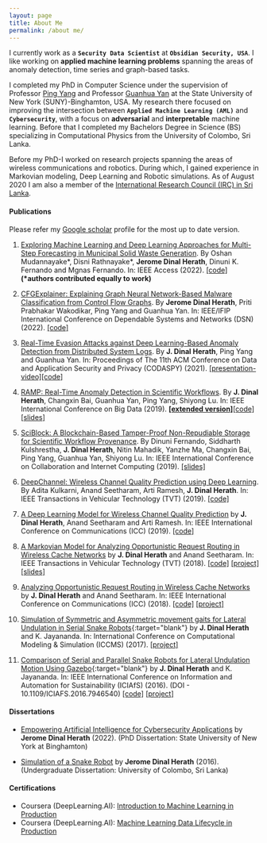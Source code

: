 ```yaml
---
layout: page
title: About Me
permalink: /about me/
---
```


<!--Currently, I am part of the [SVR Lab](http://www.cs.binghamton.edu/~pyang/seclab.html) @ SUNY Binghamton under the supervision of Professor [Ping Yang](http://www.cs.binghamton.edu/~pyang/) and Professor [Guanhua Yan](http://www.cs.binghamton.edu/~ghyan/) where my current research focuses on improving the intersection between **`Applied Machine Learning (ML)`** and **`Cybersecurity`**. From a ML perspective I work on, 
+ **`Adversarial machine learning`** that focuses on the robustness for AI in cybersecurity
+ **`Interpretable machine learning`** that focuses on interpreting and understanding AI in cybersecurity

During my PhD, I have developed a method that explains malware classification made by **graph neural networks**, designed a real-time adversarial evasion attack using **deep reinforcement learning** that can be used to evaluate the robustness for deep learning based anomaly detection from distributed system logs, and also developed a model with real-time **anomaly detection** capability for scientific workflows. I have also worked on research projects which utilize **`Ethereum-Blockchain`** for building secure, distributed systems. -->


I currently work as a **`Security Data Scientist`** at **`Obsidian Security, USA`**. I like working on **applied machine learning problems** spanning the areas of anomaly detection, time series and graph-based tasks.

I completed my PhD in Computer Science under the supervision of Professor [Ping Yang](http://www.cs.binghamton.edu/~pyang/) and Professor [Guanhua Yan](http://www.cs.binghamton.edu/~ghyan/) at the State University of New York (SUNY)-Binghamton, USA. My research there focused on improving the intersection between **`Applied Machine Learning (AML)`** and **`Cybersecurity`**, with a focus on **adversarial** and **interpretable** machine learning. Before that I completed my Bachelors Degree in Science (BS) specializing in Computational Physics from the University of Colombo, Sri Lanka.

Before my PhD-I worked on research projects spanning the areas of wireless communications and robotics. During which, I gained experience in Markovian modeling, Deep Learning and Robotic simulations. As of August 2020 I am also a member of the [International Research Council (IRC) in Sri Lanka](https://medium.com/@SustainableEduF/meet-sri-lankan-researcher-jerome-dinal-herath-dd4a2614e9da).

#### Publications

Please refer my [Google scholar](https://scholar.google.com/citations?hl=en&user=vNtiUMwAAAAJ&view_op=list_works&gmla=AJsN-F7CowB4vN1o_UJq8beyKkMU42WStxRA3es-ukqdfMWUIacyLKD4u8liyf47F7Cu1DhXCZ7WxzkU5AscrUVZNdV1-I9msbAFL3y0eCZ8yDsAFFXLtQo) profile for the most up to date version.

1.  [Exploring Machine Learning and Deep Learning Approaches for Multi-Step Forecasting in Municipal Solid Waste Generation](https://ieeexplore.ieee.org/document/9950270). By Oshan Mudannayake\*, Disni Rathnayake\*, **Jerome Dinal Herath**, Dinuni K. Fernando and Mgnas Fernando. In: IEEE Access (2022). [[code]](https://github.com/UCloudMl/solid-waste-prediction)
__(*authors contributed equally to work)__

1.  [CFGExplainer: Explaining Graph Neural Network-Based Malware Classification from Control Flow Graphs]({{site.url}}/papers/2022dsn.pdf). By **Jerome Dinal Herath**, Priti Prabhakar Wakodikar, Ping Yang and Guanhua Yan. In: IEEE/IFIP International Conference on Dependable Systems and Networks (DSN) (2022). [[code]](https://github.com/dherath/CFGExplainer)

2. [Real-Time Evasion Attacks against Deep Learning-Based Anomaly Detection from Distributed System Logs]({{site.url}}/papers/2021codaspy.pdf). By **J. Dinal Herath**, Ping Yang and Guanhua Yan. In: Proceedings of The 11th ACM Conference on Data and Application Security and Privacy (CODASPY) (2021). [[presentation-video]](https://dl.acm.org/doi/10.1145/3422337.3447833)[[code]](https://github.com/dherath/Log_Anomaly_Mask)

3. [RAMP: Real-Time Anomaly Detection in Scientific Workflows]({{site.url}}/papers/2019BigData.pdf). By **J. Dinal Herath**, Changxin Bai, Guanhua Yan, Ping Yang, Shiyong Lu. In: IEEE International Conference on Big Data (2019). [**[extended version]**]({{site.url}}/papers/2019RAMP_extended_paper.pdf)[[code]](https://github.com/dherath/RAMP)[[slides]](https://www.researchgate.net/publication/337927011_RAMP_Real-Time_Anomaly_Detection_in_Scientific_Workflows)

4. [SciBlock: A Blockchain-Based Tamper-Proof Non-Repudiable Storage for Scientific Workflow Provenance]({{site.url}}/papers/2019_CIC_sciblock.pdf). By Dinuni Fernando, Siddharth Kulshrestha, **J. Dinal Herath**, Nitin Mahadik, Yanzhe Ma, Changxin Bai, Ping Yang, Guanhua Yan, Shiyong Lu. In: IEEE International Conference on Collaboration and Internet Computing (2019). [[slides]](https://www.researchgate.net/publication/337927108_SciBlock_A_Blockchain-Based_Tamper-Proof_Non-_Repudiable_Storage_for_Scientific_Workflow_Provenance)

5. [DeepChannel: Wireless Channel Quality Prediction using Deep Learning]({{site.url}}/papers/2019tvt.pdf). By Adita Kulkarni, Anand Seetharam, Arti Ramesh, **J. Dinal Herath**. In: IEEE Transactions in Vehicular Technology (TVT) (2019). [[code]](https://github.com/dherath/DeepLearning_for_Wireless_Signal_Strength_Prediction)

6. [A Deep Learning Model for Wireless Channel Quality Prediction]({{site.url}}/papers/2019ICC.pdf) by **J. Dinal Herath**, Anand Seetharam and Arti Ramesh. In: IEEE International Conference on Communications (ICC) (2019). [[code]](https://github.com/dherath/DeepLearning_for_Wireless_Signal_Strength_Prediction)

7. [A Markovian Model for Analyzing Opportunistic Request Routing in Wireless Cache Networks]({{site.url}}/papers/2018tvt.pdf) by **J. Dinal Herath** and Anand Seetharam. In: IEEE Transactions in Vehicular Technology (TVT) (2018). [[code]](https://github.com/dherath/Markovian_model_for_Opportunistic_Request_Routing) [[project]](https://www.researchgate.net/project/Models-for-Opportunistic-Request-Routing-in-Cache-Networks) [[slides]](https://www.researchgate.net/publication/337438870_A_Markovian_Model_for_Analyzing_Opportunistic_Request_Routing_in_Wireless_Cache_Networks)

8. [Analyzing Opportunistic Request Routing in Wireless Cache Networks]({{site.url}}/papers/2018ICC.pdf) by **J. Dinal Herath** and Anand Seetharam. In: IEEE International Conference on Communications (ICC) (2018). [[code]](https://github.com/dherath/Markovian_model_for_Opportunistic_Request_Routing) [[project]](https://www.researchgate.net/project/Models-for-Opportunistic-Request-Routing-in-Cache-Networks)

9. [Simulation of Symmetric and Asymmetric movement gaits for Lateral Undulation in Serial Snake Robots](https://www.researchgate.net/publication/317015239_Simulation_of_Symmetric_and_Asymmetric_movement_gaits_for_Lateral_Undulation_in_Serial_Snake_Robots){:target="blank"} by **J. Dinal Herath** and K. Jayananda. In: International Conference on Computational Modeling & Simulation (ICCMS) (2017). [[project]](https://www.researchgate.net/project/Snake-Robots)

10. [Comparison of Serial and Parallel Snake Robots for Lateral Undulation Motion Using Gazebo](https://www.researchgate.net/publication/311716282_Comparison_of_Serial_and_Parallel_Snake_Robots_for_Lateral_Undulation_Motion_using_Gazebo){:target="blank"} by **J. Dinal Herath** and K. Jayananda. In: IEEE International Conference on Information and Automation for Sustainability (ICIAfS) (2016). (DOI - 10.1109/ICIAFS.2016.7946540) [[code]](https://github.com/dherath/Snake_Robots) [[project]](https://www.researchgate.net/project/Snake-Robots)


#### Dissertations

- [Empowering Artificial Intelligence for Cybersecurity Applications](https://www.proquest.com/openview/7e409b079816d581792cdb2a2e5a9870/1.pdf?pq-origsite=gscholar&cbl=18750&diss=y) by **Jerome Dinal Herath** (2022). (PhD Dissertation: State University of New York at Binghamton)

- [Simulation of a Snake Robot](https://www.researchgate.net/publication/316471922_Simulation_of_a_Snake_Robot) by **Jerome Dinal Herath** (2016).(Undergraduate Dissertation: University of Colombo, Sri Lanka) <!-- [[slides]](https://www.researchgate.net/publication/337439030_Simulation_of_a_Snake_Robot) -->

#### Certifications

+ Coursera (DeepLearning.AI): [Introduction to Machine Learning in Production](https://www.coursera.org/account/accomplishments/certificate/HLBPBLKZTYAF)
+ Coursera (DeepLearning.AI): [Machine Learning Data Lifecycle in Production](https://www.coursera.org/account/accomplishments/certificate/MPPAE2RQLVJR)
